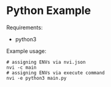 # Python Example

Requirements:
- python3

Example usage:
```DOSINI
# assigning ENVs via nvi.json
nvi -c main
# assigning ENVs via execute command
nvi -e python3 main.py
```

